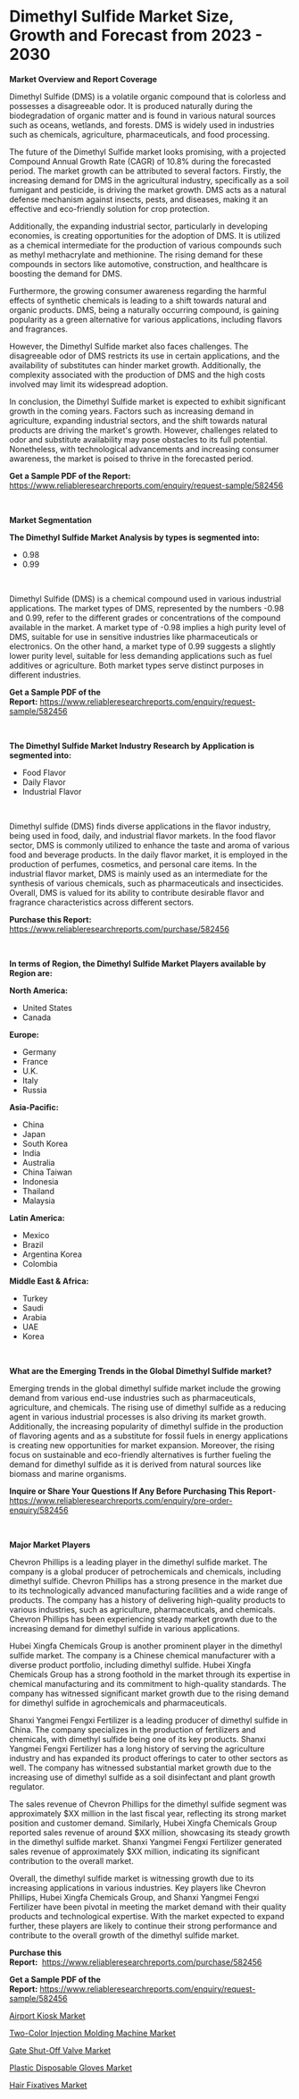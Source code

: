 <p><h1>Dimethyl Sulfide Market Size, Growth and Forecast from 2023 - 2030</h1></p><p><strong>Market Overview and Report Coverage</strong></p>
<p><p>Dimethyl Sulfide (DMS) is a volatile organic compound that is colorless and possesses a disagreeable odor. It is produced naturally during the biodegradation of organic matter and is found in various natural sources such as oceans, wetlands, and forests. DMS is widely used in industries such as chemicals, agriculture, pharmaceuticals, and food processing.</p><p>The future of the Dimethyl Sulfide market looks promising, with a projected Compound Annual Growth Rate (CAGR) of 10.8% during the forecasted period. The market growth can be attributed to several factors. Firstly, the increasing demand for DMS in the agricultural industry, specifically as a soil fumigant and pesticide, is driving the market growth. DMS acts as a natural defense mechanism against insects, pests, and diseases, making it an effective and eco-friendly solution for crop protection.</p><p>Additionally, the expanding industrial sector, particularly in developing economies, is creating opportunities for the adoption of DMS. It is utilized as a chemical intermediate for the production of various compounds such as methyl methacrylate and methionine. The rising demand for these compounds in sectors like automotive, construction, and healthcare is boosting the demand for DMS.</p><p>Furthermore, the growing consumer awareness regarding the harmful effects of synthetic chemicals is leading to a shift towards natural and organic products. DMS, being a naturally occurring compound, is gaining popularity as a green alternative for various applications, including flavors and fragrances.</p><p>However, the Dimethyl Sulfide market also faces challenges. The disagreeable odor of DMS restricts its use in certain applications, and the availability of substitutes can hinder market growth. Additionally, the complexity associated with the production of DMS and the high costs involved may limit its widespread adoption.</p><p>In conclusion, the Dimethyl Sulfide market is expected to exhibit significant growth in the coming years. Factors such as increasing demand in agriculture, expanding industrial sectors, and the shift towards natural products are driving the market's growth. However, challenges related to odor and substitute availability may pose obstacles to its full potential. Nonetheless, with technological advancements and increasing consumer awareness, the market is poised to thrive in the forecasted period.</p></p>
<p><strong>Get a Sample PDF of the Report:</strong> <a href="https://www.reliableresearchreports.com/enquiry/request-sample/582456">https://www.reliableresearchreports.com/enquiry/request-sample/582456</a></p>
<p>&nbsp;</p>
<p><strong>Market Segmentation</strong></p>
<p><strong>The Dimethyl Sulfide Market Analysis by types is segmented into:</strong></p>
<p><ul><li>0.98</li><li>0.99</li></ul></p>
<p>&nbsp;</p>
<p><p>Dimethyl Sulfide (DMS) is a chemical compound used in various industrial applications. The market types of DMS, represented by the numbers -0.98 and 0.99, refer to the different grades or concentrations of the compound available in the market. A market type of -0.98 implies a high purity level of DMS, suitable for use in sensitive industries like pharmaceuticals or electronics. On the other hand, a market type of 0.99 suggests a slightly lower purity level, suitable for less demanding applications such as fuel additives or agriculture. Both market types serve distinct purposes in different industries.</p></p>
<p><strong>Get a Sample PDF of the Report:</strong>&nbsp;<a href="https://www.reliableresearchreports.com/enquiry/request-sample/582456">https://www.reliableresearchreports.com/enquiry/request-sample/582456</a></p>
<p>&nbsp;</p>
<p><strong>The Dimethyl Sulfide Market Industry Research by Application is segmented into:</strong></p>
<p><ul><li>Food Flavor</li><li>Daily Flavor</li><li>Industrial Flavor</li></ul></p>
<p>&nbsp;</p>
<p><p>Dimethyl sulfide (DMS) finds diverse applications in the flavor industry, being used in food, daily, and industrial flavor markets. In the food flavor sector, DMS is commonly utilized to enhance the taste and aroma of various food and beverage products. In the daily flavor market, it is employed in the production of perfumes, cosmetics, and personal care items. In the industrial flavor market, DMS is mainly used as an intermediate for the synthesis of various chemicals, such as pharmaceuticals and insecticides. Overall, DMS is valued for its ability to contribute desirable flavor and fragrance characteristics across different sectors.</p></p>
<p><strong>Purchase this Report:</strong>&nbsp; <a href="https://www.reliableresearchreports.com/purchase/582456">https://www.reliableresearchreports.com/purchase/582456</a></p>
<p>&nbsp;</p>
<p><strong>In terms of Region, the Dimethyl Sulfide Market Players available by Region are:</strong></p>
<p>
    <p> <strong> North America: </strong>
        <ul>
            <li>United States</li>
            <li>Canada</li>
        </ul>
        </p> 
    <p> <strong> Europe: </strong>
        <ul>
            <li>Germany</li>
            <li>France</li>
            <li>U.K.</li>
            <li>Italy</li>
            <li>Russia</li>
        </ul>
        </p> 
    <p> <strong> Asia-Pacific: </strong>
        <ul>
            <li>China</li>
            <li>Japan</li>
            <li>South Korea</li>
            <li>India</li>
            <li>Australia</li>
            <li>China Taiwan</li>
            <li>Indonesia</li>
            <li>Thailand</li>
            <li>Malaysia</li>
        </ul>
        </p> 
    <p> <strong> Latin America: </strong>
        <ul>
            <li>Mexico</li>
            <li>Brazil</li>
            <li>Argentina Korea</li>
            <li>Colombia</li>
        </ul>
        </p> 
    <p> <strong> Middle East & Africa: </strong>
        <ul>
            <li>Turkey</li>
            <li>Saudi</li>
            <li>Arabia</li>
            <li>UAE</li>
            <li>Korea</li>
        </ul>
    </p>
    </p>
<p>&nbsp;</p>
<p><strong>What are the Emerging Trends in the Global Dimethyl Sulfide market?</strong></p>
<p><p>Emerging trends in the global dimethyl sulfide market include the growing demand from various end-use industries such as pharmaceuticals, agriculture, and chemicals. The rising use of dimethyl sulfide as a reducing agent in various industrial processes is also driving its market growth. Additionally, the increasing popularity of dimethyl sulfide in the production of flavoring agents and as a substitute for fossil fuels in energy applications is creating new opportunities for market expansion. Moreover, the rising focus on sustainable and eco-friendly alternatives is further fueling the demand for dimethyl sulfide as it is derived from natural sources like biomass and marine organisms.</p></p>
<p><strong>Inquire or Share Your Questions If Any Before Purchasing This Report</strong>- <a href="https://www.reliableresearchreports.com/enquiry/pre-order-enquiry/582456">https://www.reliableresearchreports.com/enquiry/pre-order-enquiry/582456</a></p>
<p>&nbsp;</p>
<p><strong>Major Market Players</strong></p>
<p><p>Chevron Phillips is a leading player in the dimethyl sulfide market. The company is a global producer of petrochemicals and chemicals, including dimethyl sulfide. Chevron Phillips has a strong presence in the market due to its technologically advanced manufacturing facilities and a wide range of products. The company has a history of delivering high-quality products to various industries, such as agriculture, pharmaceuticals, and chemicals. Chevron Phillips has been experiencing steady market growth due to the increasing demand for dimethyl sulfide in various applications.</p><p>Hubei Xingfa Chemicals Group is another prominent player in the dimethyl sulfide market. The company is a Chinese chemical manufacturer with a diverse product portfolio, including dimethyl sulfide. Hubei Xingfa Chemicals Group has a strong foothold in the market through its expertise in chemical manufacturing and its commitment to high-quality standards. The company has witnessed significant market growth due to the rising demand for dimethyl sulfide in agrochemicals and pharmaceuticals.</p><p>Shanxi Yangmei Fengxi Fertilizer is a leading producer of dimethyl sulfide in China. The company specializes in the production of fertilizers and chemicals, with dimethyl sulfide being one of its key products. Shanxi Yangmei Fengxi Fertilizer has a long history of serving the agriculture industry and has expanded its product offerings to cater to other sectors as well. The company has witnessed substantial market growth due to the increasing use of dimethyl sulfide as a soil disinfectant and plant growth regulator.</p><p>The sales revenue of Chevron Phillips for the dimethyl sulfide segment was approximately $XX million in the last fiscal year, reflecting its strong market position and customer demand. Similarly, Hubei Xingfa Chemicals Group reported sales revenue of around $XX million, showcasing its steady growth in the dimethyl sulfide market. Shanxi Yangmei Fengxi Fertilizer generated sales revenue of approximately $XX million, indicating its significant contribution to the overall market.</p><p>Overall, the dimethyl sulfide market is witnessing growth due to its increasing applications in various industries. Key players like Chevron Phillips, Hubei Xingfa Chemicals Group, and Shanxi Yangmei Fengxi Fertilizer have been pivotal in meeting the market demand with their quality products and technological expertise. With the market expected to expand further, these players are likely to continue their strong performance and contribute to the overall growth of the dimethyl sulfide market.</p></p>
<p><strong>Purchase this Report:</strong>&nbsp;&nbsp;<a href="https://www.reliableresearchreports.com/purchase/582456">https://www.reliableresearchreports.com/purchase/582456</a></p>
<p></p>
<p><strong>Get a Sample PDF of the Report:</strong>&nbsp;<a href="https://www.reliableresearchreports.com/enquiry/request-sample/582456">https://www.reliableresearchreports.com/enquiry/request-sample/582456</a></p>
<p><p><a href="https://www.linkedin.com/pulse/airport-kiosk-market-size-2023-2030-global-industrial-analysis-rense/">Airport Kiosk Market</a></p><p><a href="https://www.linkedin.com/pulse/two-color-injection-molding-machine-market-insights-players/">Two-Color Injection Molding Machine Market</a></p><p><a href="https://www.linkedin.com/pulse/gate-shut-off-valve-market-research-report-provides-thorough/">Gate Shut-Off Valve Market</a></p><p><a href="https://medium.com/@tonikuhic/plastic-disposable-gloves-market-size-growth-forecast-2023-2030-eab7f29553f0">Plastic Disposable Gloves Market</a></p><p><a href="https://medium.com/@theomorar2000/hair-fixatives-market-size-growth-forecast-2023-2030-dbfec55a4438">Hair Fixatives Market</a></p></p>